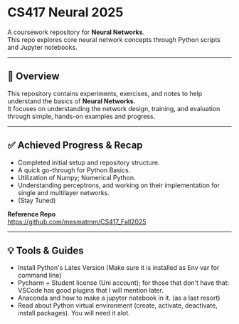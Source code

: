 # CS417 Neural 2025

A coursework repository for **Neural Networks**.  
This repo explores core neural network concepts through Python scripts and Jupyter notebooks.

---

## 🧠 Overview

This repository contains experiments, exercises, and notes to help understand the basics of **Neural Networks**.  
It focuses on understanding the network design, training, and evaluation through simple, hands-on examples and progress.

---

## ✅ Achieved Progress & Recap

- Completed initial setup and repository structure.  
- A quick go-through for Python Basics.  
- Utilization of Numpy; Numerical Python.  
- Understanding perceptrons, and working on their implementation for single and multilayer networks.
- (Stay Tuned)

**Reference Repo**  
https://github.com/mesmatmm/CS417_Fall2025

---

## 💡 Tools & Guides

- Install Python's Lates Version (Make sure it is installed as Env var for command line)
- Pycharm + Student license (Uni account); for those that don't have that: VSCode has good plugins that I will mention later.
- Anaconda and how to make a jupyter notebook in it. (as a last resort)
- Read about Python virtual environment (create, activate, deactivate, install packages). You will need it alot.
